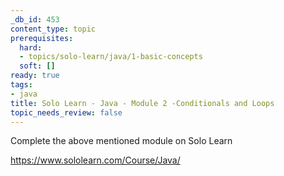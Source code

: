 ```yaml
---
_db_id: 453
content_type: topic
prerequisites:
  hard:
  - topics/solo-learn/java/1-basic-concepts
  soft: []
ready: true
tags:
- java
title: Solo Learn - Java - Module 2 -Conditionals and Loops
topic_needs_review: false
---
```


Complete the above mentioned module on Solo Learn

https://www.sololearn.com/Course/Java/